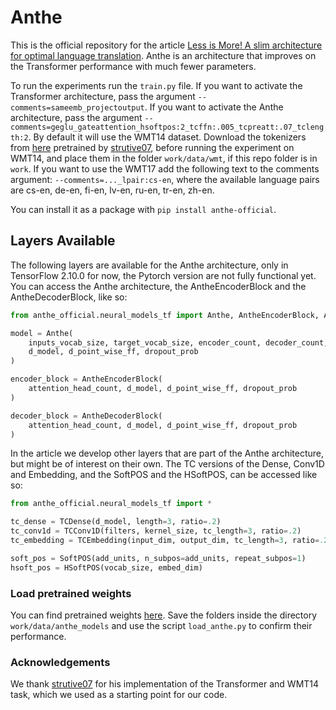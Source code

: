 # Anthe

This is the official repository for the article [Less is More!
A slim architecture for optimal language translation](https://arxiv.org/pdf/2305.10991.pdf). Anthe is an architecture
that improves on the Transformer performance with much fewer parameters.

To run the experiments run the ```train.py``` file. If you want to activate the Transformer architecture, pass the
argument ```--comments=sameemb_projectoutput```. If you want to activate the Anthe architecture, pass the argument
```--comments=geglu_gateattention_hsoftpos:2_tcffn:.005_tcpreatt:.07_tclength:2```. By default it will use
the WMT14 dataset. Download the tokenizers from [here](https://drive.google.com/drive/folders/1YUABrVUz3oGKgGfMJNWQl0WCP_nVjhiS)
pretrained by [strutive07](https://github.com/strutive07/transformer-tensorflow2.0),
before running the experiment on WMT14, and place them in the folder ```work/data/wmt```, 
if this repo folder is in ```work```. 
If you want to use the WMT17 add the following text to the comments argument:
```--comments=..._lpair:cs-en```, where the available
language pairs are cs-en, de-en, fi-en, lv-en, ru-en, tr-en, zh-en.

You can install it as a package with ```pip install anthe-official```.

## Layers Available

The following layers are available for the Anthe architecture, only in TensorFlow 2.10.0 for now, the Pytorch version
are not fully functional yet. 
You can access the Anthe architecture, the AntheEncoderBlock and the AntheDecoderBlock, like so:

```python
from anthe_official.neural_models_tf import Anthe, AntheEncoderBlock, AntheDecoderBlock

model = Anthe(
    inputs_vocab_size, target_vocab_size, encoder_count, decoder_count, attention_head_count,
    d_model, d_point_wise_ff, dropout_prob
)

encoder_block = AntheEncoderBlock(
    attention_head_count, d_model, d_point_wise_ff, dropout_prob
)

decoder_block = AntheDecoderBlock(
    attention_head_count, d_model, d_point_wise_ff, dropout_prob
)
```

In the article we develop other layers that are part of the Anthe architecture, but might be of interest
on their own.
The TC versions of the Dense, Conv1D and Embedding,
and the SoftPOS and the HSoftPOS, can be accessed like so:

```python
from anthe_official.neural_models_tf import *

tc_dense = TCDense(d_model, length=3, ratio=.2)
tc_conv1d = TCConv1D(filters, kernel_size, tc_length=3, ratio=.2)
tc_embedding = TCEmbedding(input_dim, output_dim, tc_length=3, ratio=.2)

soft_pos = SoftPOS(add_units, n_subpos=add_units, repeat_subpos=1)
hsoft_pos = HSoftPOS(vocab_size, embed_dim)
```

### Load pretrained weights


You can find pretrained weights [here](https://drive.google.com/file/d/1Y0nhuscVrfyAGhkYahOeCorBGSX0DmzX/view?usp=drive_link).
Save the folders inside the directory ```work/data/anthe_models``` and use the script ```load_anthe.py``` to
confirm their performance.


### Acknowledgements

We thank [strutive07](https://github.com/strutive07/transformer-tensorflow2.0)
for his implementation of the Transformer and
WMT14 task, which we used as a starting point for our code.
